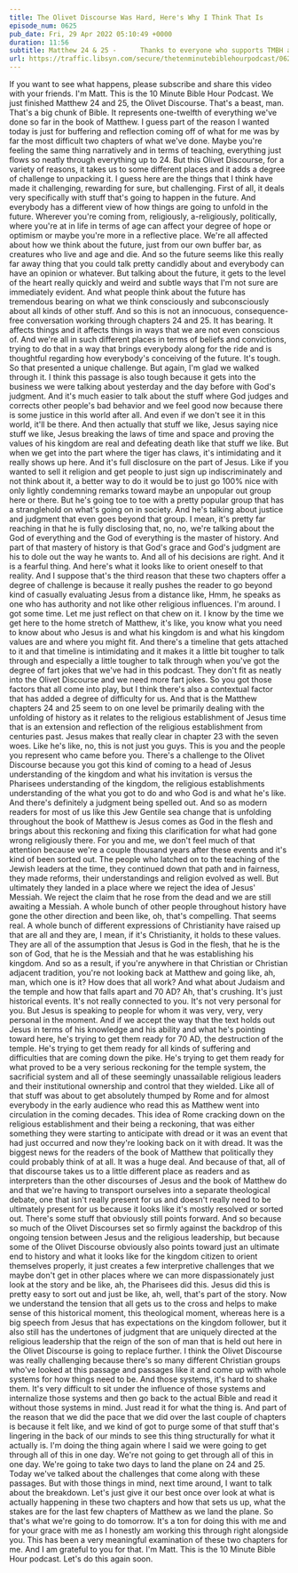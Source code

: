 ```yaml
---
title: The Olivet Discourse Was Hard, Here's Why I Think That Is
episode_num: 0625
pub_date: Fri, 29 Apr 2022 05:10:49 +0000
duration: 11:56
subtitle: Matthew 24 & 25 -      Thanks to everyone who supports TMBH at  You're the reason we can all do this together!  Music written and performed by .
url: https://traffic.libsyn.com/secure/thetenminutebiblehourpodcast/0625_-_The_Olivet_Discourse_Was_Hard_Heres_Why_I_Think_That_Is.mp3
---
```


 If you want to see what happens, please subscribe and share this video with your friends. I'm Matt. This is the 10 Minute Bible Hour Podcast. We just finished Matthew 24 and 25, the Olivet Discourse. That's a beast, man. That's a big chunk of Bible. It represents one-twelfth of everything we've done so far in the book of Matthew. I guess part of the reason I wanted today is just for buffering and reflection coming off of what for me was by far the most difficult two chapters of what we've done. Maybe you're feeling the same thing narratively and in terms of teaching, everything just flows so neatly through everything up to 24. But this Olivet Discourse, for a variety of reasons, it takes us to some different places and it adds a degree of challenge to unpacking it. I guess here are the things that I think have made it challenging, rewarding for sure, but challenging. First of all, it deals very specifically with stuff that's going to happen in the future. And everybody has a different view of how things are going to unfold in the future. Wherever you're coming from, religiously, a-religiously, politically, where you're at in life in terms of age can affect your degree of hope or optimism or maybe you're more in a reflective place. We're all affected about how we think about the future, just from our own buffer bar, as creatures who live and age and die. And so the future seems like this really far away thing that you could talk pretty candidly about and everybody can have an opinion or whatever. But talking about the future, it gets to the level of the heart really quickly and weird and subtle ways that I'm not sure are immediately evident. And what people think about the future has tremendous bearing on what we think consciously and subconsciously about all kinds of other stuff. And so this is not an innocuous, consequence-free conversation working through chapters 24 and 25. It has bearing. It affects things and it affects things in ways that we are not even conscious of. And we're all in such different places in terms of beliefs and convictions, trying to do that in a way that brings everybody along for the ride and is thoughtful regarding how everybody's conceiving of the future. It's tough. So that presented a unique challenge. But again, I'm glad we walked through it. I think this passage is also tough because it gets into the business we were talking about yesterday and the day before with God's judgment. And it's much easier to talk about the stuff where God judges and corrects other people's bad behavior and we feel good now because there is some justice in this world after all. And even if we don't see it in this world, it'll be there. And then actually that stuff we like, Jesus saying nice stuff we like, Jesus breaking the laws of time and space and proving the values of his kingdom are real and defeating death like that stuff we like. But when we get into the part where the tiger has claws, it's intimidating and it really shows up here. And it's full disclosure on the part of Jesus. Like if you wanted to sell it religion and get people to just sign up indiscriminately and not think about it, a better way to do it would be to just go 100% nice with only lightly condemning remarks toward maybe an unpopular out group here or there. But he's going toe to toe with a pretty popular group that has a stranglehold on what's going on in society. And he's talking about justice and judgment that even goes beyond that group. I mean, it's pretty far reaching in that he is fully disclosing that, no, no, we're talking about the God of everything and the God of everything is the master of history. And part of that mastery of history is that God's grace and God's judgment are his to dole out the way he wants to. And all of his decisions are right. And it is a fearful thing. And here's what it looks like to orient oneself to that reality. And I suppose that's the third reason that these two chapters offer a degree of challenge is because it really pushes the reader to go beyond kind of casually evaluating Jesus from a distance like, Hmm, he speaks as one who has authority and not like other religious influences. I'm around. I got some time. Let me just reflect on that chew on it. I know by the time we get here to the home stretch of Matthew, it's like, you know what you need to know about who Jesus is and what his kingdom is and what his kingdom values are and where you might fit. And there's a timeline that gets attached to it and that timeline is intimidating and it makes it a little bit tougher to talk through and especially a little tougher to talk through when you've got the degree of fart jokes that we've had in this podcast. They don't fit as neatly into the Olivet Discourse and we need more fart jokes. So you got those factors that all come into play, but I think there's also a contextual factor that has added a degree of difficulty for us. And that is the Matthew chapters 24 and 25 seem to on one level be primarily dealing with the unfolding of history as it relates to the religious establishment of Jesus time that is an extension and reflection of the religious establishment from centuries past. Jesus makes that really clear in chapter 23 with the seven woes. Like he's like, no, this is not just you guys. This is you and the people you represent who came before you. There's a challenge to the Olivet Discourse because you got this kind of coming to a head of Jesus understanding of the kingdom and what his invitation is versus the Pharisees understanding of the kingdom, the religious establishments understanding of the what you got to do and who God is and what he's like. And there's definitely a judgment being spelled out. And so as modern readers for most of us like this Jew Gentile sea change that is unfolding throughout the book of Matthew is Jesus comes as God in the flesh and brings about this reckoning and fixing this clarification for what had gone wrong religiously there. For you and me, we don't feel much of that attention because we're a couple thousand years after these events and it's kind of been sorted out. The people who latched on to the teaching of the Jewish leaders at the time, they continued down that path and in fairness, they made reforms, their understandings and religion evolved as well. But ultimately they landed in a place where we reject the idea of Jesus' Messiah. We reject the claim that he rose from the dead and we are still awaiting a Messiah. A whole bunch of other people throughout history have gone the other direction and been like, oh, that's compelling. That seems real. A whole bunch of different expressions of Christianity have raised up that are all and they are, I mean, if it's Christianity, it holds to these values. They are all of the assumption that Jesus is God in the flesh, that he is the son of God, that he is the Messiah and that he was establishing his kingdom. And so as a result, if you're anywhere in that Christian or Christian adjacent tradition, you're not looking back at Matthew and going like, ah, man, which one is it? How does that all work? And what about Judaism and the temple and how that falls apart and 70 AD? Ah, that's crushing. It's just historical events. It's not really connected to you. It's not very personal for you. But Jesus is speaking to people for whom it was very, very, very personal in the moment. And if we accept the way that the text holds out Jesus in terms of his knowledge and his ability and what he's pointing toward here, he's trying to get them ready for 70 AD, the destruction of the temple. He's trying to get them ready for all kinds of suffering and difficulties that are coming down the pike. He's trying to get them ready for what proved to be a very serious reckoning for the temple system, the sacrificial system and all of these seemingly unassailable religious leaders and their institutional ownership and control that they wielded. Like all of that stuff was about to get absolutely thumped by Rome and for almost everybody in the early audience who read this as Matthew went into circulation in the coming decades. This idea of Rome cracking down on the religious establishment and their being a reckoning, that was either something they were starting to anticipate with dread or it was an event that had just occurred and now they're looking back on it with dread. It was the biggest news for the readers of the book of Matthew that politically they could probably think of at all. It was a huge deal. And because of that, all of that discourse takes us to a little different place as readers and as interpreters than the other discourses of Jesus and the book of Matthew do and that we're having to transport ourselves into a separate theological debate, one that isn't really present for us and doesn't really need to be ultimately present for us because it looks like it's mostly resolved or sorted out. There's some stuff that obviously still points forward. And so because so much of the Olivet Discourses set so firmly against the backdrop of this ongoing tension between Jesus and the religious leadership, but because some of the Olivet Discourse obviously also points toward just an ultimate end to history and what it looks like for the kingdom citizen to orient themselves properly, it just creates a few interpretive challenges that we maybe don't get in other places where we can more dispassionately just look at the story and be like, ah, the Pharisees did this. Jesus did this is pretty easy to sort out and just be like, ah, well, that's part of the story. Now we understand the tension that all gets us to the cross and helps to make sense of this historical moment, this theological moment, whereas here is a big speech from Jesus that has expectations on the kingdom follower, but it also still has the undertones of judgment that are uniquely directed at the religious leadership that the reign of the son of man that is held out here in the Olivet Discourse is going to replace further. I think the Olivet Discourse was really challenging because there's so many different Christian groups who've looked at this passage and passages like it and come up with whole systems for how things need to be. And those systems, it's hard to shake them. It's very difficult to sit under the influence of those systems and internalize those systems and then go back to the actual Bible and read it without those systems in mind. Just read it for what the thing is. And part of the reason that we did the pace that we did over the last couple of chapters is because it felt like, and we kind of got to purge some of that stuff that's lingering in the back of our minds to see this thing structurally for what it actually is. I'm doing the thing again where I said we were going to get through all of this in one day. We're not going to get through all of this in one day. We're going to take two days to land the plane on 24 and 25. Today we've talked about the challenges that come along with these passages. But with those things in mind, next time around, I want to talk about the breakdown. Let's just give it our best once over look at what is actually happening in these two chapters and how that sets us up, what the stakes are for the last few chapters of Matthew as we land the plane. So that's what we're going to do tomorrow. It's a ton for doing this with me and for your grace with me as I honestly am working this through right alongside you. This has been a very meaningful examination of these two chapters for me. And I am grateful to you for that. I'm Matt. This is the 10 Minute Bible Hour podcast. Let's do this again soon.